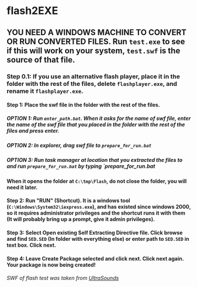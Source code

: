 # flash2EXE

## YOU NEED A WINDOWS MACHINE TO CONVERT OR RUN CONVERTED FILES. Run `test.exe` to see if this will work on your system, `test.swf` is the source of that file.

### Step 0.1: If you use an alternative flash player, place it in the folder with the rest of the files, delete `flashplayer.exe`, and rename it `flashplayer.exe`.

#### Step 1: Place the swf file in the folder with the rest of the files. 
##### OPTION 1: Run `enter_path.bat`. When it asks for the name of swf file, enter the name of the swf file that you placed in the folder with the rest of the files and press enter.
##### OPTION 2: In explorer, drag swf file to `prepare_for_run.bat`
##### OPTION 3: Run task manager at location that you extracted the files to and run `prepare_for_run.bat` by typing `prepare_for_run.bat
#### When it opens the folder at `C:\tmp\Flash`, do not close the folder, you will need it later.

#### Step 2: Run "RUN" (Shortcut). It is a windows tool (`C:\Windows\System32\iexpress.exe`), and has existed since windows 2000, so it requires administrator privileges and the shortcut runs it with them (It will probably bring up a prompt, give it admin privileges).

#### Step 3: Select Open existing Self Extracting Directive file. Click browse and find `SED.SED` (In folder with everything else) or enter path to `SED.SED` in text box. Click next.

#### Step 4: Leave Create Package selected and click next. Click next again. Your package is now being created!

###### SWF of flash test was taken from [UltraSounds](https://www.ultrasounds.com/)
